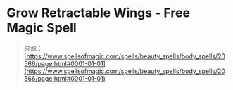 <!--yml

category: 未分类

date: 2024-06-12 19:03:28

-->

# Grow Retractable Wings - Free Magic Spell

> 来源：[https://www.spellsofmagic.com/spells/beauty_spells/body_spells/20566/page.html#0001-01-01](https://www.spellsofmagic.com/spells/beauty_spells/body_spells/20566/page.html#0001-01-01)
